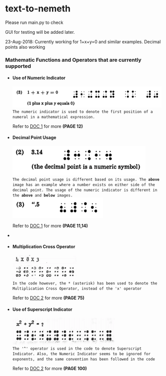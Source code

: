 # text-to-nemeth

Please run main.py to check

GUI for testing will be added later.

23-Aug-2018:  Currently working for 1+x+y=0 and similar examples. 
              Decimal points also working
              
<h3>Mathematic Functions and Operators that are currently supported</h3>

<ul>
  <li>
    <h4>Use of Numeric Indicator</h4>
    <img src='https://github.com/hhk998402/text-to-nemeth/blob/master/SampleImages/NumericIndicator_1.png'>
    <br>
    <code>The numeric indicator is used to denote the first position of a numeral in a mathematical expression.</code>
    <p>Refer to <a href='https://github.com/hhk998402/text-to-nemeth/blob/master/ReferredDocuments/nemeth_Rules.pdf'>DOC 1</a> for more <b>(PAGE 12)</b></p>
  </li>  
  <li>
    <h4>Decimal Point Usage</h4>
    <img src='https://github.com/hhk998402/text-to-nemeth/blob/master/SampleImages/DecimalPoint_1.png'>
    <br>
  <code>The decimal point usage is different based on its usage. The <b>above</b> image has an example where a number exists on either side of the decimal point. The usage of the numeric indicator is different in the <b>above</b> and <b>below</b> images.</code>
    <br>
    <img src='https://github.com/hhk998402/text-to-nemeth/blob/master/SampleImages/DecimalPoint_2.png'>   
    <p>Refer to <a href='https://github.com/hhk998402/text-to-nemeth/blob/master/ReferredDocuments/nemeth_Rules.pdf'>DOC 1</a> for more <b>(PAGE 11,14)</b></p>
  </li>
  <li>    
  <li>
    <h4>Multiplication Cross Operator</h4>
    <img src='https://github.com/hhk998402/text-to-nemeth/blob/master/SampleImages/MultiplicationExample.png'>
    <br>
    <code>In the code however, the * (asterisk) has been used to denote the Multiplication Cross Operator, instead of the 'x' operator </code>
    <p>Refer to <a href='https://github.com/hhk998402/text-to-nemeth/blob/master/ReferredDocuments/Nemeth-BrailleHandbookEdnaLaudenslager.pdf'>DOC 2</a> for more <b>(PAGE 75)</b></p>
  </li>  
  <li>
    <h4>Use of Superscript Indicator</h4>
    <img src='https://github.com/hhk998402/text-to-nemeth/blob/master/SampleImages/SuperscriptIndicator.png'>
    <br>
    <code>The '^' operator is used in the code to denote Superscript Indicator. Also, the Numeric Indicator seems to be ignored for exponents, and the same convention has been followed in the code</code>
    <p>Refer to <a href='https://github.com/hhk998402/text-to-nemeth/blob/master/ReferredDocuments/Nemeth-BrailleHandbookEdnaLaudenslager.pdf'>DOC 2</a> for more <b>(PAGE 100)</b></p>
  </li>
</ul>
